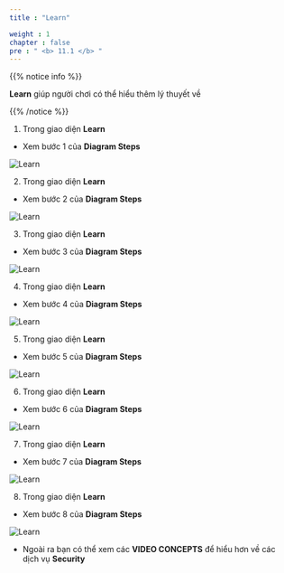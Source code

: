 ```yaml
---
title : "Learn"

weight : 1
chapter : false
pre : " <b> 11.1 </b> "
---
```


{{% notice info %}}

**Learn** giúp người chơi có thể hiểu thêm lý thuyết về 

{{% /notice %}}

1. Trong giao diện **Learn**

- Xem bước 1 của **Diagram Steps**

![Learn](/images/11-security/11.1-learn/1-learn.png)

2. Trong giao diện **Learn**

- Xem bước 2 của **Diagram Steps**

![Learn](/images/11-security/11.1-learn/2-learn.png)

3. Trong giao diện **Learn**

- Xem bước 3 của **Diagram Steps**

![Learn](/images/11-security/11.1-learn/3-learn.png)

4. Trong giao diện **Learn**

- Xem bước 4 của **Diagram Steps**

![Learn](/images/11-security/11.1-learn/4-learn.png)

5. Trong giao diện **Learn**

- Xem bước 5 của **Diagram Steps**

![Learn](/images/11-security/11.1-learn/5-learn.png)

6. Trong giao diện **Learn**

- Xem bước 6 của **Diagram Steps**

![Learn](/images/11-security/11.1-learn/6-learn.png)

7. Trong giao diện **Learn**

- Xem bước 7 của **Diagram Steps**

![Learn](/images/11-security/11.1-learn/7-learn.png)

8. Trong giao diện **Learn**

- Xem bước 8 của **Diagram Steps**

![Learn](/images/11-security/11.1-learn/8-learn.png)

- Ngoài ra bạn có thể xem các **VIDEO CONCEPTS** để hiểu hơn về các dịch vụ **Security**